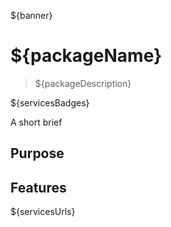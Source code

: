 ${banner}

# ${packageName}

> ${packageDescription}

${servicesBadges}

A short brief

<!-- START doctoc generated TOC please keep comment here to allow auto update -->
<!-- DON'T EDIT THIS SECTION, INSTEAD RE-RUN doctoc TO UPDATE -->

<!-- END doctoc generated TOC please keep comment here to allow auto update -->

## Purpose

## Features

${servicesUrls}
